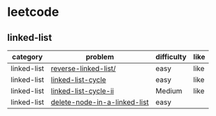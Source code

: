 # leetcode 

## linked-list
| category  | problem | difficulty | like | 
| ------------- | ------------- | ------------- | ---------|
|linked-list|[reverse-linked-list/](https://leetcode.com/problems/reverse-linked-list/description/)|easy|like|
|linked-list|[linked-list-cycle](https://leetcode.com/problems/linked-list-cycle/description/)|easy|like
|linked-list|[linked-list-cycle-ii](https://leetcode.com/problems/linked-list-cycle-ii/description/#)|Medium|like
|linked-list|[delete-node-in-a-linked-list](https://leetcode.com/problems/delete-node-in-a-linked-list/description/)|easy|